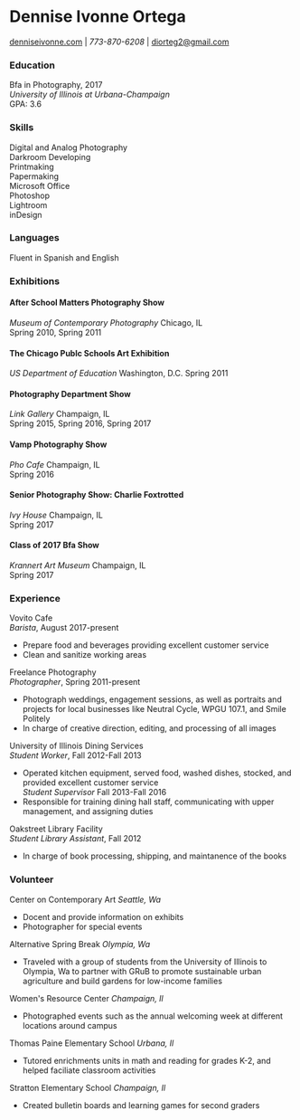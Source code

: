 # Dennise Ivonne Ortega   
[denniseivonne.com](denniseivonne.com)  | _773-870-6208_ | [diorteg2@gmail.com](mailto:diorteg2@gmail.com)

### Education  
Bfa in Photography, 2017  
_University of Illinois at Urbana-Champaign_  
GPA: 3.6  

### Skills    
Digital and Analog Photography  
Darkroom Developing  
Printmaking  
Papermaking  
Microsoft Office  
Photoshop  
Lightroom  
inDesign  

### Languages  
Fluent in Spanish and English

### Exhibitions
#### After School Matters Photography Show  
_Museum of Contemporary Photography_ Chicago, IL  
Spring 2010, Spring 2011

#### The Chicago Publc Schools Art Exhibition      
_US Department of Education_ Washington, D.C.
Spring 2011

#### Photography Department Show    
_Link Gallery_ Champaign, IL    
Spring 2015, Spring 2016, Spring 2017

#### Vamp Photography Show
_Pho Cafe_ Champaign, IL    
Spring 2016

#### Senior Photography Show: Charlie Foxtrotted  
_Ivy House_ Champaign, IL    
Spring 2017

#### Class of 2017 Bfa Show  
_Krannert Art Museum_ Champaign, IL    
Spring 2017 

### Experience  
Vovito Cafe  
_Barista_, August 2017-present 
* Prepare food and beverages providing excellent customer service
* Clean and sanitize working areas   

Freelance Photography  
_Photographer_, Spring 2011-present
* Photograph weddings, engagement sessions, as well as portraits and projects for
local businesses like Neutral Cycle, WPGU 107.1, and Smile Politely  
* In charge of creative direction, editing, and processing of all images    

University of Illinois Dining Services  
_Student Worker_, Fall 2012-Fall 2013  
* Operated kitchen equipment, served food, washed dishes, stocked, and provided excellent customer service  
_Student Supervisor_ Fall 2013-Fall 2016  
* Responsible for training dining hall staff, communicating with upper management, and assigning duties  

Oakstreet Library Facility  
_Student Library Assistant_, Fall 2012  
* In charge of book processing, shipping, and maintanence of the books  

### Volunteer  
Center on Contemporary Art _Seattle, Wa_
* Docent and provide information on exhibits 
* Photographer for special events

Alternative Spring Break _Olympia, Wa_  
* Traveled with a group of students from the University of Illinois to Olympia, Wa to 
partner with GRuB to promote sustainable urban agriculture and build gardens for low-income families  

Women's Resource Center _Champaign, Il_  
* Photographed events such as the annual welcoming week at different locations around campus  

Thomas Paine Elementary School _Urbana, Il_  
* Tutored enrichments units in math and reading for grades K-2, and helped faciliate classroom activities  

Stratton Elementary School _Champaign, Il_  
* Created bulletin boards and learning games for second graders  



